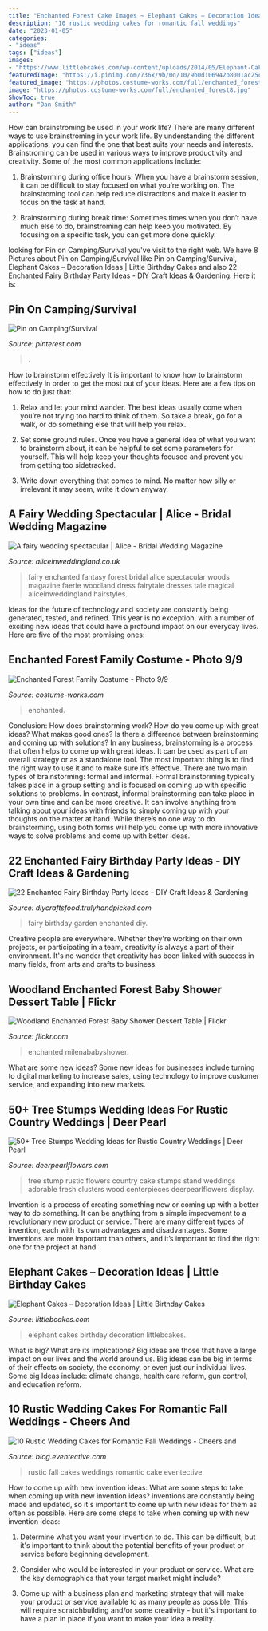 ```yaml
---
title: "Enchanted Forest Cake Images ~ Elephant Cakes – Decoration Ideas"
description: "10 rustic wedding cakes for romantic fall weddings"
date: "2023-01-05"
categories:
- "ideas"
tags: ["ideas"]
images:
- "https://www.littlebcakes.com/wp-content/uploads/2014/05/Elephant-Cakes-Pictures.jpg"
featuredImage: "https://i.pinimg.com/736x/9b/0d/10/9b0d106942b8001ac25c42db37dcc088.jpg"
featured_image: "https://photos.costume-works.com/full/enchanted_forest8.jpg"
image: "https://photos.costume-works.com/full/enchanted_forest8.jpg"
ShowToc: true
author: "Dan Smith"
---
```



How can brainstroming be used in your work life?
There are many different ways to use brainstroming in your work life. By understanding the different applications, you can find the one that best suits your needs and interests. Brainstroming can be used in various ways to improve productivity and creativity. Some of the most common applications include:
1) Brainstorming during office hours: When you have a brainstorm session, it can be difficult to stay focused on what you’re working on. The brainstroming tool can help reduce distractions and make it easier to focus on the task at hand.

2) Brainstorming during break time: Sometimes times when you don’t have much else to do, brainstroming can help keep you motivated. By focusing on a specific task, you can get more done quickly.

	

		
looking for Pin on Camping/Survival you've visit to the right web. We have 8 Pictures about Pin on Camping/Survival like Pin on Camping/Survival, Elephant Cakes – Decoration Ideas | Little Birthday Cakes and also 22 Enchanted Fairy Birthday Party Ideas - DIY Craft Ideas &amp; Gardening. Here it is:
		
    
## Pin On Camping/Survival

<img loading=lazy src="https://i.pinimg.com/736x/9b/0d/10/9b0d106942b8001ac25c42db37dcc088.jpg" onerror="this.onerror=null;this.src='https://tse4.mm.bing.net/th?id=OIP.kluFiU8mO02xbZ4Z9Owe5AAAAA&amp;pid=15.1';" alt="Pin on Camping/Survival">

_Source: pinterest.com_

>. 

	

How to brainstorm effectively
It is important to know how to brainstorm effectively in order to get the most out of your ideas. Here are a few tips on how to do just that:
1. Relax and let your mind wander. The best ideas usually come when you’re not trying too hard to think of them. So take a break, go for a walk, or do something else that will help you relax.

2. Set some ground rules. Once you have a general idea of what you want to brainstorm about, it can be helpful to set some parameters for yourself. This will help keep your thoughts focused and prevent you from getting too sidetracked.

3. Write down everything that comes to mind. No matter how silly or irrelevant it may seem, write it down anyway.

    
## A Fairy Wedding Spectacular | Alice - Bridal Wedding Magazine

<img loading=lazy src="http://www.aliceinweddingland.co.uk/alice/wp-content/uploads/2013/03/AliceWeddingMagazine-I1-FairyWedding-002.jpg" onerror="this.onerror=null;this.src='https://tse3.mm.bing.net/th?id=OIP.8zFdUCUj2b3G_cdxAQpcqwHaKH&amp;pid=15.1';" alt="A fairy wedding spectacular | Alice - Bridal Wedding Magazine">

_Source: aliceinweddingland.co.uk_

>fairy enchanted fantasy forest bridal alice spectacular woods magazine faerie woodland dress fairytale dresses tale magical aliceinweddingland hairstyles. 

	

Ideas for the future of technology and society are constantly being generated, tested, and refined. This year is no exception, with a number of exciting new ideas that could have a profound impact on our everyday lives. Here are five of the most promising ones:

    
## Enchanted Forest Family Costume - Photo 9/9

<img loading=lazy src="https://photos.costume-works.com/full/enchanted_forest8.jpg" onerror="this.onerror=null;this.src='https://tse3.mm.bing.net/th?id=OIP.2awGw00JLz6L7BKTGqRdzQHaLH&amp;pid=15.1';" alt="Enchanted Forest Family Costume - Photo 9/9">

_Source: costume-works.com_

>enchanted. 

	

Conclusion: How does brainstorming work? How do you come up with great ideas? What makes good ones? Is there a difference between brainstorming and coming up with solutions?
In any business, brainstorming is a process that often helps to come up with great ideas. It can be used as part of an overall strategy or as a standalone tool. The most important thing is to find the right way to use it and to make sure it’s effective. There are two main types of brainstorming: formal and informal. Formal brainstorming typically takes place in a group setting and is focused on coming up with specific solutions to problems. In contrast, informal brainstorming can take place in your own time and can be more creative. It can involve anything from talking about your ideas with friends to simply coming up with your thoughts on the matter at hand. While there’s no one way to do brainstorming, using both forms will help you come up with more innovative ways to solve problems and come up with better ideas.

    
## 22 Enchanted Fairy Birthday Party Ideas - DIY Craft Ideas &amp; Gardening

<img loading=lazy src="http://diycraftsfood.trulyhandpicked.com/wp-content/uploads/2016/05/Fairy-birthday-party_p3.jpg" onerror="this.onerror=null;this.src='https://tse1.mm.bing.net/th?id=OIP.RESk6NRTW4n5lSUjxgdnlgHaKT&amp;pid=15.1';" alt="22 Enchanted Fairy Birthday Party Ideas - DIY Craft Ideas &amp; Gardening">

_Source: diycraftsfood.trulyhandpicked.com_

>fairy birthday garden enchanted diy. 

	

Creative people are everywhere. Whether they're working on their own projects, or participating in a team, creativity is always a part of their environment. It's no wonder that creativity has been linked with success in many fields, from arts and crafts to business.

    
## Woodland Enchanted Forest Baby Shower Dessert Table | Flickr

<img loading=lazy src="https://c2.staticflickr.com/8/7083/7311664652_2e84cf0068_b.jpg" onerror="this.onerror=null;this.src='https://tse1.mm.bing.net/th?id=OIP.Faf8k5tM0suI81QKn595MQHaLE&amp;pid=15.1';" alt="Woodland Enchanted Forest Baby Shower Dessert Table | Flickr">

_Source: flickr.com_

>enchanted milenababyshower. 

	

What are some new ideas?
Some new ideas for businesses include turning to digital marketing to increase sales, using technology to improve customer service, and expanding into new markets.

    
## 50+ Tree Stumps Wedding Ideas For Rustic Country Weddings | Deer Pearl

<img loading=lazy src="http://www.deerpearlflowers.com/wp-content/uploads/2015/05/tree-stump-cake-stand-is-adorable-with-clusters-of-fresh-flowers-on-the-cake-682x1024.jpg" onerror="this.onerror=null;this.src='https://tse4.mm.bing.net/th?id=OIP.cbM1PZmXXpMESfyuA43B2AHaLH&amp;pid=15.1';" alt="50+ Tree Stumps Wedding Ideas for Rustic Country Weddings | Deer Pearl">

_Source: deerpearlflowers.com_

>tree stump rustic flowers country cake stumps stand weddings adorable fresh clusters wood centerpieces deerpearlflowers display. 

	

Invention is a process of creating something new or coming up with a better way to do something. It can be anything from a simple improvement to a revolutionary new product or service. There are many different types of invention, each with its own advantages and disadvantages. Some inventions are more important than others, and it’s important to find the right one for the project at hand.

    
## Elephant Cakes – Decoration Ideas | Little Birthday Cakes

<img loading=lazy src="https://www.littlebcakes.com/wp-content/uploads/2014/05/Elephant-Cakes-Pictures.jpg" onerror="this.onerror=null;this.src='https://tse1.mm.bing.net/th?id=OIP.l9SgONiXWVrfqIOHPYd1UAHaF3&amp;pid=15.1';" alt="Elephant Cakes – Decoration Ideas | Little Birthday Cakes">

_Source: littlebcakes.com_

>elephant cakes birthday decoration littlebcakes. 

	

What is big? What are its implications?
Big ideas are those that have a large impact on our lives and the world around us. Big ideas can be big in terms of their effects on society, the economy, or even just our individual lives. Some big Ideas include: climate change, health care reform, gun control, and education reform.

    
## 10 Rustic Wedding Cakes For Romantic Fall Weddings - Cheers And

<img loading=lazy src="http://blog.eventective.com/wp-content/uploads/2018/08/7b6e4467122615c26911dcbdc58b5c6e.jpg" onerror="this.onerror=null;this.src='https://tse3.mm.bing.net/th?id=OIP._3DK965ryqB9L3sVmNaH4AHaLH&amp;pid=15.1';" alt="10 Rustic Wedding Cakes for Romantic Fall Weddings - Cheers and">

_Source: blog.eventective.com_

>rustic fall cakes weddings romantic cake eventective. 

	

How to come up with new invention ideas: What are some steps to take when coming up with new invention ideas?
inventions are constantly being made and updated, so it's important to come up with new ideas for them as often as possible. Here are some steps to take when coming up with new invention ideas:
1. Determine what you want your invention to do. This can be difficult, but it's important to think about the potential benefits of your product or service before beginning development.

2. Consider who would be interested in your product or service. What are the key demographics that your target market might include?

3. Come up with a business plan and marketing strategy that will make your product or service available to as many people as possible. This will require scratchbuilding and/or some creativity - but it's important to have a plan in place if you want to make your idea a reality.


